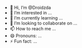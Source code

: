 - 👋 Hi, I’m @Droidzda
- 👀 I’m interested in ...
- 🌱 I’m currently learning ...
- 💞️ I’m looking to collaborate on ...
- 📫 How to reach me ...
- 😄 Pronouns: ...
- ⚡ Fun fact: ...

<!---
Droidzda/Droidzda is a ✨ special ✨ repository because its `README.md` (this file) appears on your GitHub profile.
You can click the Preview link to take a look at your changes.
--->
